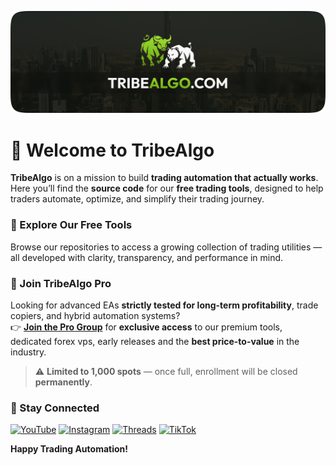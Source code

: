![TribeAlgo Thumbnail](thumbnail.png)

# 👋 Welcome to **TribeAlgo**

**TribeAlgo** is on a mission to build **trading automation that actually works**.  
Here you’ll find the **source code** for our **free trading tools**, designed to help traders automate, optimize, and simplify their trading journey.

### 🚀 Explore Our Free Tools

Browse our repositories to access a growing collection of trading utilities — all developed with clarity, transparency, and performance in mind.

### 💎 Join TribeAlgo Pro

Looking for advanced EAs **strictly tested for long-term profitability**, trade copiers, and hybrid automation systems?  
👉 [**Join the Pro Group**](https://tribealgo.com/pro) for **exclusive access** to our premium tools, dedicated forex vps, early releases and the **best price-to-value** in the industry.

> ⚠️ **Limited to 1,000 spots** — once full, enrollment will be closed **permanently**.

### 💬 Stay Connected

[![YouTube](https://img.shields.io/badge/YouTube-0A0A0A?logo=youtube)](https://tribealgo.com/youtube)
[![Instagram](https://img.shields.io/badge/Instagram-0A0A0A?logo=instagram)](https://tribealgo.com/instagram)
[![Threads](https://img.shields.io/badge/Threads-0A0A0A?logo=threads)](https://tribealgo.com/threads)
[![TikTok](https://img.shields.io/badge/TikTok-0A0A0A?logo=tiktok)](https://tribealgo.com/tiktok)

**Happy Trading Automation!**
